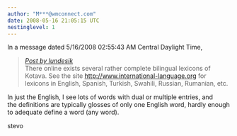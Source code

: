 ```yaml
---
author: "M***@wmconnect.com"
date: 2008-05-16 21:05:15 UTC
nestinglevel: 1
---
```

In a message dated 5/16/2008 02:55:43 AM Central Daylight Time,  

> [_Post by lundesik_](/X7lXcIxk/community-translations#post19)  
> There online exists several rather complete bilingual lexicons of  
> Kotava. See the site http://www.international-language.org for  
> lexicons in English, Spanish, Turkish, Swahili, Russian, Rumanian, etc.  
> 

In just the English, I see lots of words with dual or multiple entries, and  
the definitions are typically glosses of only one English word, hardly enough  
to adequate define a word (any word).  
  
stevo </HTML>